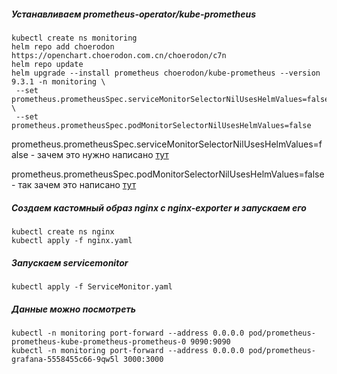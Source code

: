 ##### Устанавливаем prometheus-operator/kube-prometheus
```
kubectl create ns monitoring
helm repo add choerodon https://openchart.choerodon.com.cn/choerodon/c7n
helm repo update
helm upgrade --install prometheus choerodon/kube-prometheus --version 9.3.1 -n monitoring \
 --set prometheus.prometheusSpec.serviceMonitorSelectorNilUsesHelmValues=false \
 --set prometheus.prometheusSpec.podMonitorSelectorNilUsesHelmValues=false
```
prometheus.prometheusSpec.serviceMonitorSelectorNilUsesHelmValues=false - зачем это нужно написано [тут](https://hub.helm.sh/charts/choerodon/kube-prometheus)

prometheus.prometheusSpec.podMonitorSelectorNilUsesHelmValues=false - так зачем это написано [тут](https://hub.helm.sh/charts/choerodon/kube-prometheus)


##### Создаем кастомный образ nginx с nginx-exporter и запускаем его
```
kubectl create ns nginx
kubectl apply -f nginx.yaml
```

##### Запускаем servicemonitor
```
kubectl apply -f ServiceMonitor.yaml
```

##### Данные можно посмотреть
```
kubectl -n monitoring port-forward --address 0.0.0.0 pod/prometheus-prometheus-kube-prometheus-prometheus-0 9090:9090
kubectl -n monitoring port-forward --address 0.0.0.0 pod/prometheus-grafana-5558455c66-9qw5l 3000:3000